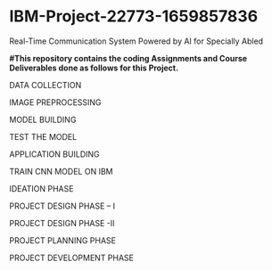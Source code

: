 # IBM-Project-22773-1659857836
Real-Time Communication System Powered by AI for Specially Abled

**#This repository contains the coding Assignments and Course Deliverables done as follows for this Project.**

DATA COLLECTION

IMAGE PREPROCESSING

MODEL BUILDING

TEST THE MODEL

APPLICATION BUILDING

TRAIN CNN MODEL ON IBM

IDEATION PHASE

PROJECT DESIGN PHASE – I

PROJECT DESIGN PHASE -II

PROJECT PLANNING PHASE

PROJECT DEVELOPMENT PHASE
